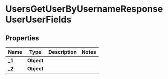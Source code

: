 

# UsersGetUserByUsernameResponseUserUserFields


## Properties

| Name | Type | Description | Notes |
|------------ | ------------- | ------------- | -------------|
|**_1** | **Object** |  |  |
|**_2** | **Object** |  |  |




